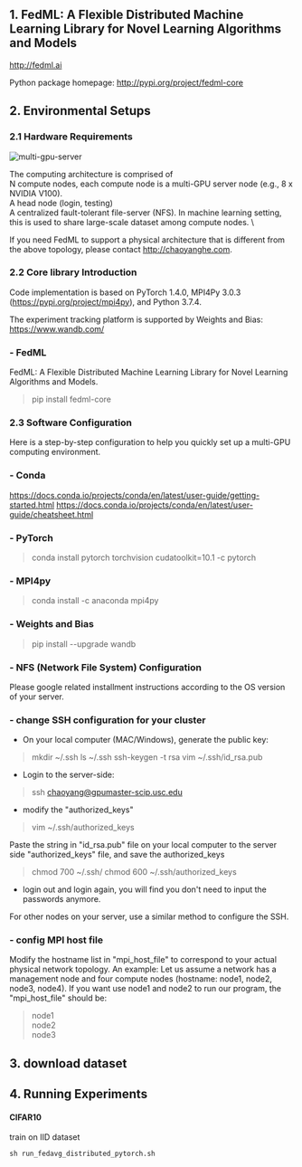 ## 1. FedML: A Flexible Distributed Machine Learning Library for Novel Learning Algorithms and Models
http://fedml.ai

Python package homepage: http://pypi.org/project/fedml-core

## 2. Environmental Setups

### 2.1 Hardware Requirements
![multi-gpu-server](./../docs/images/multi-gpu-topo1.png)

The computing architecture is comprised of \
N compute nodes, each compute node is a multi-GPU server node (e.g., 8 x NVIDIA V100). \
A head node (login, testing) \
A centralized fault-tolerant file-server (NFS). In machine learning setting, this is used to share large-scale dataset among compute nodes. \

If you need FedML to support a physical architecture that is different from the above topology, please contact http://chaoyanghe.com.

### 2.2 Core library Introduction

Code implementation is based on PyTorch 1.4.0, MPI4Py 3.0.3 (https://pypi.org/project/mpi4py), and Python 3.7.4.

The experiment tracking platform is supported by Weights and Bias: https://www.wandb.com/

### **- FedML**
FedML: A Flexible Distributed Machine Learning Library for Novel Learning Algorithms and Models.
> pip install fedml-core

### 2.3 Software Configuration
Here is a step-by-step configuration to help you quickly set up a multi-GPU computing environment.
### **- Conda**

https://docs.conda.io/projects/conda/en/latest/user-guide/getting-started.html
https://docs.conda.io/projects/conda/en/latest/user-guide/cheatsheet.html

### **- PyTorch**

> conda install pytorch torchvision cudatoolkit=10.1 -c pytorch

### **- MPI4py**
> conda install -c anaconda mpi4py

### **- Weights and Bias**
> pip install --upgrade wandb

### **- NFS (Network File System) Configuration**
Please google related installment instructions according to the OS version of your server.

### **- change SSH configuration for your cluster**

- On your local computer (MAC/Windows), generate the public key:
> mkdir ~/.ssh
> ls ~/.ssh
> ssh-keygen -t rsa
> vim ~/.ssh/id_rsa.pub

- Login to the server-side:
> ssh chaoyang@gpumaster-scip.usc.edu

- modify the "authorized_keys"
> vim ~/.ssh/authorized_keys


Paste the string in "id_rsa.pub" file on your local computer to the server side "authorized_keys" file, and save the authorized_keys
> chmod 700 ~/.ssh/
> chmod 600 ~/.ssh/authorized_keys


- login out and login again, you will find you don't need to input the passwords anymore.

For other nodes on your server, use a similar method to configure the SSH.

### **- config MPI host file**
Modify the hostname list in "mpi_host_file" to correspond to your actual physical network topology.
An example: Let us assume a network has a management node and four compute nodes (hostname: node1, node2, node3, node4).
If you want use node1 and node2 to run our program, the "mpi_host_file" should be:
> node1 \
> node2 \
> node3


## 3. download dataset



## 4. Running Experiments 

#### CIFAR10
train on IID dataset 
```
sh run_fedavg_distributed_pytorch.sh
```